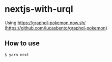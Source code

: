 # nextjs-with-urql

Using https://graphql-pokemon.now.sh/ (https://github.com/lucasbento/graphql-pokemon)

## How to use

```
$ yarn next
```